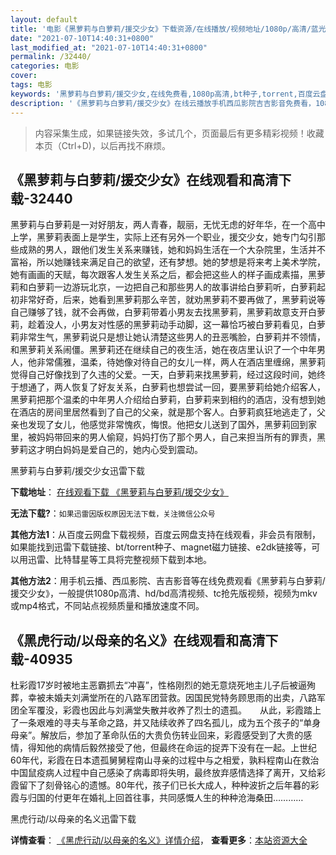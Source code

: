 ```yaml
---
layout: default
title: '电影《黑萝莉与白萝莉/援交少女》下载资源/在线播放/视频地址/1080p/高清/蓝光'
date: "2021-07-10T14:40:31+0800"
last_modified_at: "2021-07-10T14:40:31+0800"
permalink: /32440/
categories: 电影
cover:
tags: 电影
keywords: '黑萝莉与白萝莉/援交少女,在线免费看,1080p高清,bt种子,torrent,百度云盘,magnet,磁力链,迅雷下载资源'
description: '《黑萝莉与白萝莉/援交少女》在线云播放手机西瓜影院吉吉影音免费看，1080p高清bd/hd未删减完整版和tc抢先枪版，mkv/mp4格式，附带bt/torrent种子、magnet/磁力链、百度云盘、网盘资源迅雷下载链接'
---
```


>内容采集生成，如果链接失效，多试几个，页面最后有更多精彩视频！收藏本页（Ctrl+D)，以后再找不麻烦。


## 《黑萝莉与白萝莉/援交少女》在线观看和高清下载-32440

黑萝莉与白萝莉是一对好朋友，两人青春，靓丽，无忧无虑的好年华，在一个高中上学，黑萝莉表面上是学生，实际上还有另外一个职业，援交少女，她专门勾引那些成熟的男人，跟他们发生关系来赚钱，她和妈妈生活在一个大杂院里，生活并不富裕，所以她赚钱来满足自己的欲望，还有梦想。她的梦想是将来考上美术学院，她有画画的天赋，每次跟客人发生关系之后，都会把这些人的样子画成素描，黑萝莉和白萝莉一边游玩北京，一边把自己和那些男人的故事讲给白萝莉听，白萝莉起初非常好奇，后来，她看到黑萝莉那么辛苦，就劝黑萝莉不要再做了，黑萝莉说等自己赚够了钱，就不会再做，白萝莉带着小男友去找黑萝莉，黑萝莉故意支开白萝莉，趁着没人，小男友对性感的黑萝莉动手动脚，这一幕恰巧被白萝莉看见，白萝莉非常生气，黑萝莉说只是想让她认清楚这些男人的丑恶嘴脸，白萝莉并不领情，和黑萝莉关系闹僵。<span class="Apple-converted-space">黑萝莉还在继续自己的夜生活，她在夜店里认识了一个中年男人，他非常儒雅，温柔，待她像对待自己的女儿一样，两人在酒店里缠绵，黑萝莉觉得自己好像找到了久违的父爱。一天，白萝莉来找黑萝莉，经过这段时间，她终于想通了，两人恢复了好友关系，白萝莉也想尝试一回，要黑萝莉给她介绍客人，黑萝莉把那个温柔的中年男人介绍给白萝莉，白萝莉来到相约的酒店，没有想到她在酒店的房间里居然看到了自己的父亲，就是那个客人。白萝莉疯狂地逃走了，父亲也发现了女儿，他感觉非常愧疚，悔恨。他把女儿送到了国外，黑萝莉回到家里，被妈妈带回来的男人偷窥，妈妈打伤了那个男人，自己来担当所有的罪责，黑萝莉这才明白妈妈是爱自己的，她内心受到震动。</span>


黑萝莉与白萝莉/援交少女迅雷下载

**下载地址**： [在线观看下载 《黑萝莉与白萝莉/援交少女》](https://www.993dy.com//vod-detail-id-16294.html) 


**无法下载?**：`如果迅雷因版权原因无法下载，关注微信公众号 `

**其他方法1**：从百度云网盘下载视频，百度云网盘支持在线观看，非会员有限制，如果能找到迅雷下载链接、bt/torrent种子、magnet磁力链接、e2dk链接等，可以用迅雷、比特彗星等工具将完整视频下载到本地。

**其他方法2**：用手机云播、西瓜影院、吉吉影音等在线免费观看《黑萝莉与白萝莉/援交少女》，一般提供1080p高清、hd/bd高清视频、tc抢先版视频，视频为mkv或mp4格式，不同站点视频质量和播放速度不同。


## 《黑虎行动/以母亲的名义》在线观看和高清下载-40935

杜彩霞17岁时被地主恶霸抓去&ldquo;冲喜”，性格刚烈的她无意烧死地主儿子后被逼殉葬，幸被未婚夫刘满堂所在的八路军团营救。因国民党特务顾思雨的出卖，八路军团全军覆没，彩霞也因此与刘满堂失散并收养了烈士的遗孤。</div>　　从此，彩霞踏上了一条艰难的寻夫与革命之路，并又陆续收养了四名孤儿，成为五个孩子的&ldquo;单身母亲”。解放后，参加了革命队伍的大贵负伤转业回来，彩霞感受到了大贵的感情，得知他的病情后毅然接受了他，但最终在命运的捉弄下没有在一起。上世纪60年代，彩霞在日本遗孤舅舅程南山寻亲的过程中与之相爱，孰料程南山在救治中国鼠疫病人过程中自己感染了病毒即将失明，最终放弃感情选择了离开，又给彩霞留下了刻骨铭心的遗憾。80年代，孩子们已长大成人，种种波折之后年暮的彩霞与归国的付更年在婚礼上回首往事，共同感慨人生的种种沧海桑田&hellip;………


黑虎行动/以母亲的名义迅雷下载

**详情查看**： [《黑虎行动/以母亲的名义》详情介绍](/movie/40935/)， **查看更多**：[本站资源大全](/movie/t/all/)

